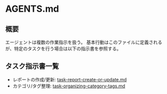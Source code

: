 # AGENTS.md

## 概要

エージェントは複数の作業指示を扱う。
基本行動はこのファイルに定義されるが、特定のタスクを行う場合は以下の指示書を参照する。

## タスク指示書一覧

- レポートの作成/更新: [task-report-create-or-update.md](./task-report-create-or-update.md)
- カテゴリ/タグ整理: [task-organizing-category-tags.md](./task-organizing-category-tags.md)
